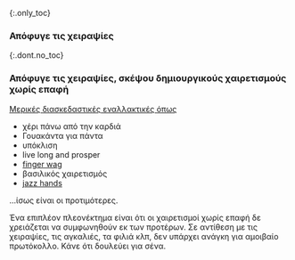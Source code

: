 {:.only_toc}
### Απόφυγε τις χειραψίες

{:.dont.no_toc}
### Απόφυγε τις χειραψίες, σκέψου δημιουργικούς χαιρετισμούς χωρίς επαφή

[Μερικές διασκεδαστικές εναλλακτικές όπως](https://twitter.com/figgyjam/status/1234659499169857536)

-   χέρι πάνω από την καρδιά
-   Γουακάντα για πάντα
-   υπόκλιση
-   live long and prosper
-   [finger wag](https://www.facebook.com/rashiphop/videos/224963291966743/UzpfSTU1ODc3NTY4NToxMDE1NzE2NTYzODMyNTY4Ng/?q=coronavirus&epa=FILTERS&filters=eyJycF9hdXRob3IiOiJ7XCJuYW1lXCI6XCJhdXRob3JfZnJpZW5kc19mZWVkXCIsXCJhcmdzXCI6XCJcIn0ifQ%3D%3D)
-   βασιλικός χαιρετισμός
-   [jazz hands](https://www.thebroadwaybeat.com/post/cdc-urges-citizens-to-avoid-spreading-coronavirus-by-greeting-exclusively-with-jazz-hands)

...ίσως είναι οι προτιμότερες.

Ένα επιπλέον πλεονέκτημα είναι ότι οι χαιρετισμοί χωρίς επαφή δε χρειάζεται να συμφωνηθούν εκ των προτέρων. Σε αντίθεση με τις χειραψίες, τις αγκαλιές, τα φιλιά κλπ, δεν υπάρχει ανάγκη για αμοιβαίο πρωτόκολλο. Κάνε ότι δουλεύει για σένα.
